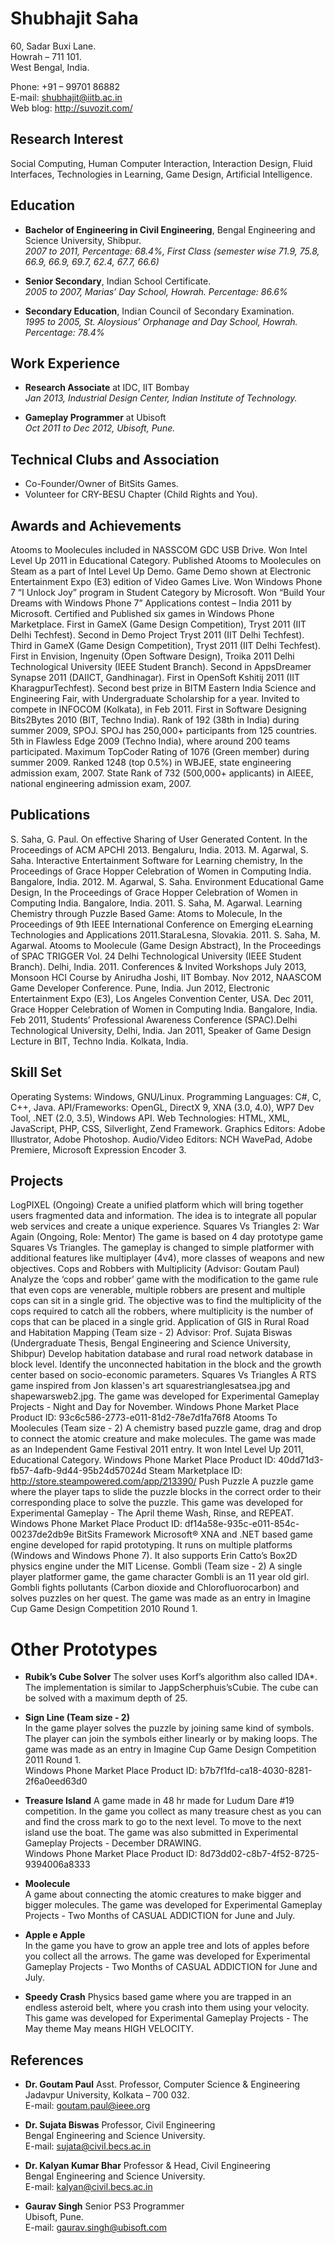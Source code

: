 # Shubhajit Saha
60, Sadar Buxi Lane.  
Howrah – 711 101.  
West Bengal, India.  
  
Phone: +91 – 99701 86882  
E-mail: shubhajit@iitb.ac.in  
Web blog: http://suvozit.com/  

## Research Interest
Social Computing, Human Computer Interaction, Interaction Design, Fluid Interfaces, Technologies in Learning, Game Design, Artificial Intelligence.

## Education
- **Bachelor of Engineering in Civil Engineering**, Bengal Engineering and Science University, Shibpur.  
  *2007 to 2011, Percentage: 68.4%, First Class (semester wise 71.9, 75.8, 66.9, 66.9, 69.7, 62.4, 67.7, 66.6)*

- **Senior Secondary**, Indian School Certificate.  
  *2005 to 2007, Marias’ Day School, Howrah. Percentage: 86.6%*

- **Secondary Education**, Indian Council of Secondary Examination.  
  *1995 to 2005, St. Aloysious’ Orphanage and Day School, Howrah. Percentage: 78.4%*

## Work Experience
- **Research Associate** at IDC, IIT Bombay  
  *Jan 2013, Industrial Design Center, Indian Institute of Technology.*

- **Gameplay Programmer** at Ubisoft  
  *Oct 2011 to Dec 2012, Ubisoft, Pune.*

## Technical Clubs and Association
- Co-Founder/Owner of BitSits Games.
- Volunteer for CRY-BESU Chapter (Child Rights and You).

## Awards and Achievements
Atooms to Moolecules included in NASSCOM GDC USB Drive.
Won Intel Level Up 2011 in Educational Category.
Published Atooms to Moolecules on Steam as a part of Intel Level Up Demo.
Game Demo shown at Electronic Entertainment Expo (E3) edition of Video Games Live.
Won Windows Phone 7 “I Unlock Joy” program in Student Category by Microsoft.
Won “Build Your Dreams with Windows Phone 7” Applications contest – India 2011 by Microsoft.
Certified and Published six games in Windows Phone Marketplace.
First in GameX (Game Design Competition), Tryst 2011 (IIT Delhi Techfest).
Second in Demo Project Tryst 2011 (IIT Delhi Techfest).
Third in GameX (Game Design Competition), Tryst 2011 (IIT Delhi Techfest).
First in Envision, Ingenuity (Open Software Design), Troika 2011 Delhi Technological University (IEEE Student Branch). Second in AppsDreamer Synapse 2011 (DAIICT, Gandhinagar).
First in OpenSoft Kshitij 2011 (IIT KharagpurTechfest).
Second best prize in BITM Eastern India Science and Engineering Fair, with Undergraduate Scholarship for a year. Invited to compete in INFOCOM (Kolkata), in Feb 2011.
First in Software Designing Bits2Bytes 2010 (BIT, Techno India).
Rank of 192 (38th in India) during summer 2009, SPOJ. SPOJ has 250,000+ participants from 125 countries.
5th in Flawless Edge 2009 (Techno India), where around 200 teams participated.
Maximum TopCoder Rating of 1076 (Green member) during summer 2009.
Ranked 1248 (top 0.5%) in WBJEE, state engineering admission exam, 2007.
State Rank of 732 (500,000+ applicants) in AIEEE, national engineering admission exam, 2007.

## Publications
S. Saha, G. Paul. On effective Sharing of User Generated Content. In the Proceedings of ACM APCHI 2013. Bengaluru, India. 2013.
M. Agarwal, S. Saha. Interactive Entertainment Software for Learning chemistry, In the Proceedings of Grace Hopper Celebration of Women in Computing India. Bangalore, India. 2012.
M. Agarwal, S. Saha. Environment Educational Game Design, In the Proceedings of Grace Hopper Celebration of Women in Computing India. Bangalore, India. 2011.
S. Saha, M. Agarwal. Learning Chemistry through Puzzle Based Game: Atoms to Molecule, In the Proceedings of 9th IEEE International Conference on Emerging eLearning Technologies and Applications 2011.StaraLesna, Slovakia. 2011.
S. Saha, M. Agarwal. Atooms to Moolecule (Game Design Abstract), In the Proceedings of SPAC TRIGGER Vol. 24 Delhi Technological University (IEEE Student Branch). Delhi, India. 2011.
Conferences & Invited Workshops
July 2013, Monsoon HCI Course by Anirudha Joshi, IIT Bombay.
Nov 2012, NAASCOM Game Developer Conference. Pune, India.
Jun 2012, Electronic Entertainment Expo (E3), Los Angeles Convention Center, USA.
Dec 2011, Grace Hopper Celebration of Women in Computing India. Bangalore, India.
Feb 2011, Students’ Professional Awareness Conference (SPAC).Delhi Technological University, Delhi, India. Jan 2011, Speaker of Game Design Lecture in BIT, Techno India. Kolkata, India.

## Skill Set
Operating Systems: Windows, GNU/Linux.
Programming Languages: C#, C, C++, Java.
API/Frameworks: OpenGL, DirectX 9, XNA (3.0, 4.0), WP7 Dev Tool, .NET (2.0, 3.5), Windows API. Web Technologies: HTML, XML, JavaScript, PHP, CSS, Silverlight, Zend Framework.
Graphics Editors: Adobe Illustrator, Adobe Photoshop.
Audio/Video Editors: NCH WavePad, Adobe Premiere, Microsoft Expression Encoder 3.

## Projects
LogPIXEL (Ongoing)
Create a unified platform which will bring together users fragmented data and information. The idea is to integrate all popular web services and create a unique experience.
Squares Vs Triangles 2: War Again (Ongoing, Role: Mentor)
The game is based on 4 day prototype game Squares Vs Triangles. The gameplay is changed to simple platformer with additional features like multiplayer (4v4), more classes of weapons and new objectives.
Cops and Robbers with Multiplicity (Advisor: Goutam Paul)
Analyze the ‘cops and robber’ game with the modification to the game rule that even cops are venerable, multiple robbers are present and multiple cops can sit in a single grid. The objective was to find the multiplicity of the cops required to catch all the robbers, where multiplicity is the number of cops that can be placed in a single grid.
Application of GIS in Rural Road and Habitation Mapping (Team size - 2)
Advisor: Prof. Sujata Biswas (Undergraduate Thesis, Bengal Engineering and Science University, Shibpur)
Develop habitation database and rural road network database in block level. Identify the unconnected habitation in the block and the growth center based on socio-economic parameters.
Squares Vs Triangles
A RTS game inspired from Jon klassen's art squarestrianglesatsea.jpg and shapewarsweb2.jpg. The game was developed for Experimental Gameplay Projects - Night and Day for November.
Windows Phone Market Place Product ID: 93c6c586-2773-e011-81d2-78e7d1fa76f8
Atooms To Moolecules (Team size - 2)
A chemistry based puzzle game, drag and drop to connect the atomic creature and make molecules. The game was made as an Independent Game Festival 2011 entry. It won Intel Level Up 2011, Educational Category.
Windows Phone Market Place Product ID: 40dd71d3-fb57-4afb-9d44-95b24d57024d
Steam Marketplace ID: http://store.steampowered.com/app/213390/
Push Puzzle
A puzzle game where the player taps to slide the puzzle blocks in the correct order to their corresponding place to solve the puzzle. This game was developed for Experimental Gameplay - The April theme Wash, Rinse, and REPEAT. Windows Phone Market Place Product ID: df14a58e-935c-e011-854c-00237de2db9e
BitSits Framework
Microsoft® XNA and .NET based game engine developed for rapid prototyping. It runs on multiple platforms (Windows and Windows Phone 7). It also supports Erin Catto’s Box2D physics engine under the MIT License.
Gombli (Team size - 2)
A single player platformer game, the game character Gombli is an 11 year old girl. Gombli fights pollutants (Carbon dioxide and Chlorofluorocarbon) and solves puzzles on her quest. The game was made as an entry in Imagine Cup Game Design Competition 2010 Round 1.

# Other Prototypes
- **Rubik’s Cube Solver** 
  The solver uses Korf’s algorithm also called IDA*. The implementation is similar to JappScherphuis’sCubie. The cube can be solved with a maximum depth of 25.

- **Sign Line (Team size - 2)**  
  In the game player solves the puzzle by joining same kind of symbols. The player can join the symbols either linearly or by making loops. The game was made as an entry in Imagine Cup Game Design Competition 2011 Round 1.  
  Windows Phone Market Place Product ID: b7b7f1fd-ca18-4030-8281-2f6a0eed63d0

- **Treasure Island**
  A game made in 48 hr made for Ludum Dare #19 competition. In the game you collect as many treasure chest as you can and find the cross mark to go to the next level. To move to the next island use the boat. The game was also submitted in Experimental Gameplay Projects - December DRAWING.  
  Windows Phone Market Place Product ID: 8d73dd02-c8b7-4f52-8725-9394006a8333

- **Moolecule**  
  A game about connecting the atomic creatures to make bigger and bigger molecules. The game was developed for Experimental Gameplay Projects - Two Months of CASUAL ADDICTION for June and July.

- **Apple e Apple**  
  In the game you have to grow an apple tree and lots of apples before you collect all the arrows. The game was developed for Experimental Gameplay Projects - Two Months of CASUAL ADDICTION for June and July.

- **Speedy Crash**
  Physics based game where you are trapped in an endless asteroid belt, where you crash into them using your velocity. This game was developed for Experimental Gameplay Projects - The May theme May means HIGH VELOCITY.

## References
- **Dr. Goutam Paul** Asst. Professor, Computer Science & Engineering  
  Jadavpur University, Kolkata – 700 032.  
  E-mail: goutam.paul@ieee.org

- **Dr. Sujata Biswas** Professor, Civil Engineering  
  Bengal Engineering and Science University.  
  E-mail: sujata@civil.becs.ac.in

- **Dr. Kalyan Kumar Bhar** Professor & Head, Civil Engineering  
  Bengal Engineering and Science University.  
  E-mail: kalyan@civil.becs.ac.in

- **Gaurav Singh** Senior PS3 Programmer  
  Ubisoft, Pune.  
  E-mail: gaurav.singh@ubisoft.com
